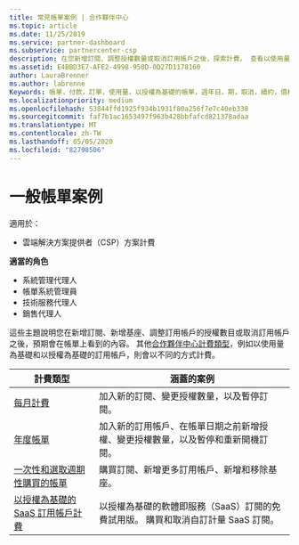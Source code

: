 ```yaml
---
title: 常見帳單案例 | 合作夥伴中心
ms.topic: article
ms.date: 11/25/2019
ms.service: partner-dashboard
ms.subservice: partnercenter-csp
description: 在您新增訂閱、調整授權數量或取消訂用帳戶之後，探索計費。 查看以使用量為基礎的訂用帳戶有何不同。
ms.assetid: E4BBD3E7-AFE2-4998-950D-0D27D1178160
author: LauraBrenner
ms.author: labrenne
Keywords: 帳單，付款，訂單，使用量，以授權為基礎的帳單，週年日，期，取消，續約，價格公式，對帳檔案，偵察檔案
ms.localizationpriority: medium
ms.openlocfilehash: 53844ffd1925f934b1931f80a256f7e7c40eb338
ms.sourcegitcommit: faf7b1ac1653497f963b428bbfafcd821378adaa
ms.translationtype: MT
ms.contentlocale: zh-TW
ms.lasthandoff: 05/05/2020
ms.locfileid: "82798506"
---
```

# <a name="common-billing-scenarios"></a>一般帳單案例

適用於：

- 雲端解決方案提供者（CSP）方案計費

**適當的角色**

- 系統管理代理人
- 帳單系統管理員
- 技術服務代理人
- 銷售代理人

這些主題說明您在新增訂閱、新增基座、調整訂用帳戶的授權數目或取消訂用帳戶之後，預期會在帳單上看到的內容。 其他[合作夥伴中心計費類型](billing-different-types.md)，例如以使用量為基礎和以授權為基礎的訂用帳戶，則會以不同的方式計費。

| 計費類型 | 涵蓋的案例 |
| --------------- | ----------------- |
| [每月計費](common-billing-scenarios-monthly.md) | 加入新的訂閱、變更授權數量，以及暫停訂閱。 |
| [年度帳單](common-billing-scenarios-annual.md) | 加入新的訂用帳戶、在帳單日期之前新增授權、變更授權數量，以及暫停和重新開機訂閱。 |
| [一次性和選取週期性購買的帳單](common-billing-scenarios-onetime-recurring.md) | 購買訂閱、新增更多訂用帳戶、新增和移除基座。 |
| [以授權為基礎的 SaaS 訂用帳戶計費](common-billing-scenarios-saas.md) | 以授權為基礎的軟體即服務（SaaS）訂閱的免費試用版。 購買和取消自訂計量 SaaS 訂閱。 |
